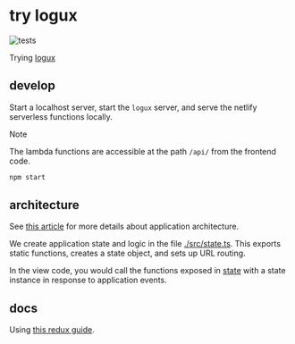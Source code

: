 # try logux
![tests](https://github.com/nichoth/try-logux/actions/workflows/nodejs.yml/badge.svg)

Trying [logux](https://logux.org/)

## develop
Start a localhost server, start the `logux` server, and serve the netlify
serverless functions locally.

> [!NOTE]  
> The lambda functions are accessible at the path `/api/` from the
> frontend code.

```sh
npm start
```

## architecture

See [this article](https://gomakethings.com/easier-state-management-with-preact-signals/) for more details about application
architecture.

We create application state and logic in the file [./src/state.ts](./src/state.ts).
This exports static functions, creates a state object, and sets up URL routing.

In the view code, you would call the functions exposed in [state](./src/state.ts)
with a state instance in response to application events.

## docs

Using [this redux guide](https://logux.org/guide/starting/new-redux-client/).

